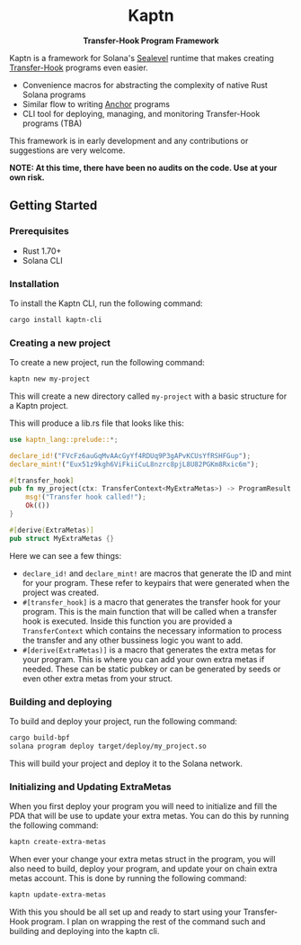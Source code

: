 <div align="center">
  <!-- <img height="170x" src="https://pbs.twimg.com/media/FVUVaO9XEAAulvK?format=png&name=small" /> -->

  <h1>Kaptn</h1>

  <p>
    <strong>Transfer-Hook Program Framework</strong>
  </p>
</div>

Kaptn is a framework for Solana's [Sealevel](https://medium.com/solana-labs/sealevel-parallel-processing-thousands-of-smart-contracts-d814b378192) runtime that makes creating [Transfer-Hook](https://solana.com/developers/guides/token-extensions/transfer-hook) programs even easier.

- Convenience macros for abstracting the complexity of native Rust Solana programs
- Similar flow to writing [Anchor](https://github.com/coral-xyz/anchor) programs
- CLI tool for deploying, managing, and monitoring Transfer-Hook programs (TBA)

This framework is in early development and any contributions or suggestions are very welcome.

**NOTE: At this time, there have been no audits on the code. Use at your own risk.**

## Getting Started

### Prerequisites

- Rust 1.70+
- Solana CLI

### Installation

To install the Kaptn CLI, run the following command:

```bash
cargo install kaptn-cli
```

### Creating a new project

To create a new project, run the following command:

```bash
kaptn new my-project
```

This will create a new directory called `my-project` with a basic structure for a Kaptn project.

This will produce a lib.rs file that looks like this:

```rust
use kaptn_lang::prelude::*;

declare_id!("FVcFz6auGqMvAAcGyYf4RDUq9P3gAPvKCUsYfRSHFGup");
declare_mint!("Eux51z9kgh6ViFkiiCuL8nzrc8pjL8U82PGKm8Rxic6m");

#[transfer_hook]
pub fn my_project(ctx: TransferContext<MyExtraMetas>) -> ProgramResult {
    msg!("Transfer hook called!");
    Ok(())
}

#[derive(ExtraMetas)]
pub struct MyExtraMetas {}

```
Here we can see a few things:

- `declare_id!` and `declare_mint!` are macros that generate the ID and mint for your program. These refer to keypairs that were generated when the project was created.
- `#[transfer_hook]` is a macro that generates the transfer hook for your program. This is the main function that will be called when a transfer hook is executed. Inside this function you are provided a `TransferContext` which contains the necessary information to process the transfer and any other bussiness logic you want to add.
- `#[derive(ExtraMetas)]` is a macro that generates the extra metas for your program. This is where you can add your own extra metas if needed. These can be static pubkey or can be generated by seeds or even other extra metas from your struct.

### Building and deploying

To build and deploy your project, run the following command:

```bash
cargo build-bpf
solana program deploy target/deploy/my_project.so
```

This will build your project and deploy it to the Solana network.

### Initializing and Updating ExtraMetas

When you first deploy your program you will need to initialize and fill the PDA that will be use to update your extra metas. You can do this by running the following command:

```bash
kaptn create-extra-metas
```

When ever your change your extra metas struct in the program, you will also need to build, deploy your program, and update your on chain extra metas account. This is done by running the following command:

```bash
kaptn update-extra-metas
```
With this you should be all set up and ready to start using your Transfer-Hook program. I plan on wrapping the rest of the command such and building and deploying into the kaptn cli. 
